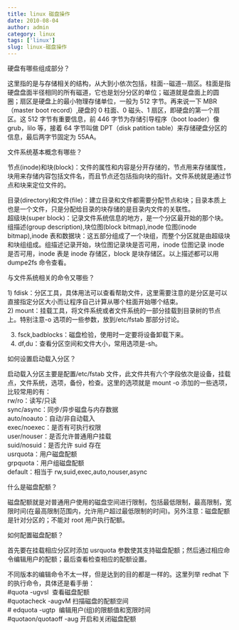 ```yaml
---
title: linux 磁盘操作
date: 2010-08-04
author: admin
category: linux
tags: ['linux']
slug: linux-磁盘操作
---
```


硬盘有哪些组成部分？

这里指的是与存储相关的结构，从大到小依次包括，柱面--磁道--扇区。柱面是指硬盘盘面半径相同的所有磁道，它也是划分分区的单位；磁道就是盘面上的圆
圈；扇区是硬盘上的最小物理存储单位，一般为 512 字节。再来说一下 MBR（master
boot
record）,硬盘的 0 柱面、0 磁头、1 扇区，即硬盘的第一个扇区。这 512 字节有重要信息，前 446 字节为存储引导程序（boot
loader）像 grub，lilo 等，接着 64 字节叫做 DPT（disk patition
table）来存储硬盘分区的信息，最后两字节固定为 55AA。

文件系统基本概念有哪些？

节点(inode)和块(block)：文件的属性和内容是分开存储的，节点用来存储属性，块用来存储内容包括文件名，而且节点还包括指向块的指针。文件系统就是通过节点和块来定位文件的。

目录(directory)和文件(file)：建立目录和文件都需要分配节点和块；目录本质上也是一个文件，只是分配给目录的块存储的是目录内文件的关联性。  
超级块(super
block)：记录文件系统信息的地方，是一个分区最开始的那个块。  
组描述(group description),块位图(block bitmap),inode 位图(inode
bitmap),inode 表和数据块：这五部分组成了一个块组，而整个分区就是由超级块和块组组成。组描述记录开始，块位图记录块是否可用，inode
位图记录 inode 是否可用，inode 表是 inode 存储区，block 是块存储区。以上描述都可以用 dumpe2fs 命令查看。

与文件系统相关的命令又哪些？

​1)
fdisk：分区工具，具体用法可以查看帮助文件，这里需要注意的是分区是可以直接指定分区大小而让程序自己计算从哪个柱面开始哪个结束。  
2)
mount：挂载工具，将文件系统或者文件系统的一部分挂载到目录树的节点上。特别注意-o
选项的一些参数，放到/etc/fstab 那部分讨论。

3. fsck,badblocks：磁盘检验，使用时一定要将设备卸载下来。
4. df,du：查看分区空间和文件大小，常用选项是-sh。

如何设置启动载入分区？

启动载入分区主要是配置/etc/fstab 文件，此文件共有六个字段依次是设备，挂载点，文件系统，选项，备份，检查。这里的选项就是 mount
-o 添加的一些选项，比较常用的有：  
rw/ro：读写/只读  
sync/async：同步/异步磁盘与内存数据  
auto/noauto：自动/非自动载入  
exec/noexec：是否有可执行权限  
user/nouser：是否允许普通用户挂载  
suid/nosuid：是否允许 suid 存在  
usrquota：用户磁盘配额  
grpquota：用户组磁盘配额  
default：相当于 rw,suid,exec,auto,nouser,async

什么是磁盘配额？

磁盘配额就是对普通用户使用的磁盘空间进行限制，包括最低限制，最高限制，宽限时间(在最高限制范围内，允许用户超过最低限制的时间)。另外注意：磁盘配额是针对分区的；不能对 root 用户执行配额。

如何配置磁盘配额？

首先要在挂载相应分区时添加 usrquota 参数使其支持磁盘配额；然后通过相应命令编辑用户的配额；最后查看检查相应的配额设置。

不同版本的编辑命令不太一样，但是达到的目的都是一样的。这里列举 redhat 下的执行命令，具体还是看手册：  
\#quota -ugvsl  查看磁盘配额  
\#quotacheck -augvM 扫描磁盘的配额空间  
\# edquota -ugtp  编辑用户(组)的限额值和宽限时间  
\#quotaon/quotaoff -aug 开启和关闭磁盘配额
